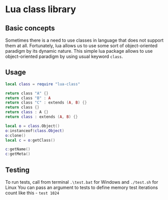 # Lua class library
## Basic concepts
Sometimes there is a need to use classes in language that does not support them at all. Fortunately, lua allows us to use some sort of object-oriented paradigm by its dynamic nature. This simple lua package allows to use object-oriented paradigm by using usual keyword `class`.

## Usage
```lua
local class = require "lua-class"

return class "A" {}
return class "B" : A
return class "C" : extends (A, B) {}
return class {}
return class : A {}
return class : extends (A, B) {}

local o = class.Object()
o:instanceof(class.Object)
o:clone()
local c = o:getClass()

c:getName()
c:getMeta()

```

## Testing
To run tests, call from terminal `.\test.bat` for Windows and `./test.sh` for Linux
You can pass an argument to tests to define memory test iterations count like this - `test 1024`
